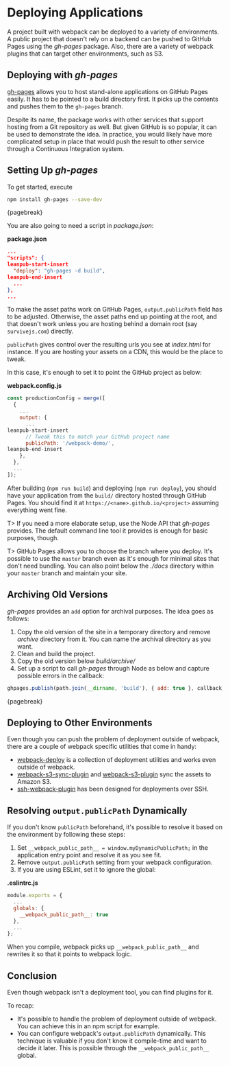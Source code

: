 # Deploying Applications

A project built with webpack can be deployed to a variety of environments. A public project that doesn't rely on a backend can be pushed to GitHub Pages using the *gh-pages* package. Also, there are a variety of webpack plugins that can target other environments, such as S3.

## Deploying with *gh-pages*

[gh-pages](https://www.npmjs.com/package/gh-pages) allows you to host stand-alone applications on GitHub Pages easily. It has to be pointed to a build directory first. It picks up the contents and pushes them to the `gh-pages` branch.

Despite its name, the package works with other services that support hosting from a Git repository as well. But given GitHub is so popular, it can be used to demonstrate the idea. In practice, you would likely have more complicated setup in place that would push the result to other service through a Continuous Integration system.

## Setting Up *gh-pages*

To get started, execute

```bash
npm install gh-pages --save-dev
```

{pagebreak}

You are also going to need a script in *package.json*:

**package.json**

```json
...
"scripts": {
leanpub-start-insert
  "deploy": "gh-pages -d build",
leanpub-end-insert
  ...
},
...
```

To make the asset paths work on GitHub Pages, `output.publicPath` field has to be adjusted. Otherwise, the asset paths end up pointing at the root, and that doesn't work unless you are hosting behind a domain root (say `survivejs.com`) directly.

`publicPath` gives control over the resulting urls you see at *index.html* for instance. If you are hosting your assets on a CDN, this would be the place to tweak.

In this case, it's enough to set it to point the GitHub project as below:

**webpack.config.js**

```javascript
const productionConfig = merge([
  {
    ...
    output: {
      ...
leanpub-start-insert
      // Tweak this to match your GitHub project name
      publicPath: '/webpack-demo/',
leanpub-end-insert
    },
  },
  ...
]);
```

After building (`npm run build`) and deploying (`npm run deploy`), you should have your application from the `build/` directory hosted through GitHub Pages. You should find it at `https://<name>.github.io/<project>` assuming everything went fine.

T> If you need a more elaborate setup, use the Node API that *gh-pages* provides. The default command line tool it provides is enough for basic purposes, though.

T> GitHub Pages allows you to choose the branch where you deploy. It's possible to use the `master` branch even as it's enough for minimal sites that don't need bundling. You can also point below the *./docs* directory within your `master` branch and maintain your site.

## Archiving Old Versions

*gh-pages* provides an `add` option for archival purposes. The idea goes as follows:

1. Copy the old version of the site in a temporary directory and remove *archive* directory from it. You can name the archival directory as you want.
2. Clean and build the project.
3. Copy the old version below *build/archive/<version>*
4. Set up a script to call *gh-pages* through Node as below and capture possible errors in the callback:

```javascript
ghpages.publish(path.join(__dirname, 'build'), { add: true }, callback);
```

{pagebreak}

## Deploying to Other Environments

Even though you can push the problem of deployment outside of webpack, there are a couple of webpack specific utilities that come in handy:

* [webpack-deploy](https://www.npmjs.com/package/webpack-deploy) is a collection of deployment utilities and works even outside of webpack.
* [webpack-s3-sync-plugin](https://www.npmjs.com/package/webpack-s3-sync-plugin) and [webpack-s3-plugin](https://www.npmjs.com/package/webpack-s3-plugin) sync the assets to Amazon S3.
* [ssh-webpack-plugin](https://www.npmjs.com/package/ssh-webpack-plugin) has been designed for deployments over SSH.

## Resolving `output.publicPath` Dynamically

If you don't know `publicPath` beforehand, it's possible to resolve it based on the environment by following these steps:

1. Set `__webpack_public_path__ = window.myDynamicPublicPath;` in the application entry point and resolve it as you see fit.
2. Remove `output.publicPath` setting from your webpack configuration.
3. If you are using ESLint, set it to ignore the global:

**.eslintrc.js**

```javascript
module.exports = {
  ...
  globals: {
    __webpack_public_path__: true
  },
  ...
};
```

When you compile, webpack picks up `__webpack_public_path__` and rewrites it so that it points to webpack logic.

## Conclusion

Even though webpack isn't a deployment tool, you can find plugins for it.

To recap:

* It's possible to handle the problem of deployment outside of webpack. You can achieve this in an npm script for example.
* You can configure webpack's `output.publicPath` dynamically. This technique is valuable if you don't know it compile-time and want to decide it later. This is possible through the `__webpack_public_path__ ` global.
